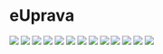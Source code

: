 # eUprava

![](https://i.ibb.co/p3vBrhz/Hvatanje-od-ecrans-20210209-222318.png)
![](https://i.ibb.co/nsXyvwr/Hvatanje-od-ecrans-20210209-222334.png)
![](https://i.ibb.co/s10hDDj/Hvatanje-od-ecrans-20210209-222347.png)
![](https://i.ibb.co/FJsNWZt/Hvatanje-od-ecrans-20210209-221806.png)
![](https://i.ibb.co/NFMJrzx/Hvatanje-od-ecrans-20210209-222025.png)
![](https://i.ibb.co/g6gDnYm/Hvatanje-od-ecrans-20210209-222037.png)
![](https://i.ibb.co/WsDbDwp/Hvatanje-od-ecrans-20210209-221821.png)
![](https://i.ibb.co/99SKRgg/Hvatanje-od-ecrans-20210209-221829.png)
![](https://i.ibb.co/DM4xWpD/Hvatanje-od-ecrans-20210209-222232.png)
![](https://i.ibb.co/dkrTcNZ/Hvatanje-od-ecrans-20210209-222245.png)
![](https://i.ibb.co/8X03cNF/Hvatanje-od-ecrans-20210209-221844.png)
![](https://i.ibb.co/QmgMVqR/Hvatanje-od-ecrans-20210209-221835.png)
![](https://i.ibb.co/kGx48nd/Hvatanje-od-ecrans-20210209-222000.png)
